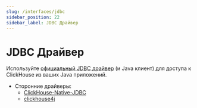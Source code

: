 ```yaml
---
slug: /interfaces/jdbc
sidebar_position: 22
sidebar_label: JDBC Драйвер
---
```



# JDBC Драйвер

Используйте [официальный JDBC драйвер](https://github.com/ClickHouse/clickhouse-jdbc) (и Java клиент) для доступа к ClickHouse из ваших Java приложений.

- Сторонние драйверы:
    - [ClickHouse-Native-JDBC](https://github.com/housepower/ClickHouse-Native-JDBC)
    - [clickhouse4j](https://github.com/blynkkk/clickhouse4j)
